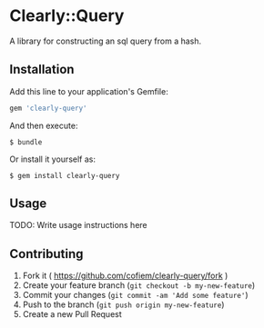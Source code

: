 # Clearly::Query

A library for constructing an sql query from a hash.

## Installation

Add this line to your application's Gemfile:

```ruby
gem 'clearly-query'
```

And then execute:

    $ bundle

Or install it yourself as:

    $ gem install clearly-query

## Usage

TODO: Write usage instructions here

## Contributing

1. Fork it ( https://github.com/cofiem/clearly-query/fork )
2. Create your feature branch (`git checkout -b my-new-feature`)
3. Commit your changes (`git commit -am 'Add some feature'`)
4. Push to the branch (`git push origin my-new-feature`)
5. Create a new Pull Request
